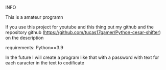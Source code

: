 INFO

This is a amateur programn

If you use this project for youtube and this thing put my github and the repository github (https://github.com/tucas17gamer/Python-cesar-shifter) on the description 

requirements:
Python==3.9

In the future I will create a program like that with a password with text for each caracter in the text to codificate
